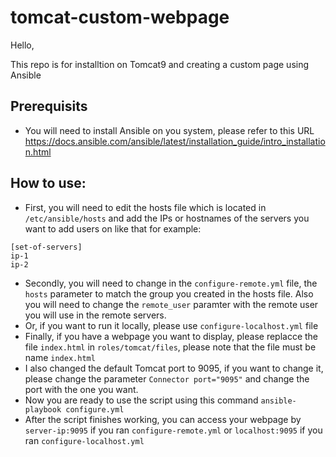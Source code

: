 # tomcat-custom-webpage
 
Hello,

This repo is for installtion on Tomcat9 and creating a custom page using Ansible

## Prerequisits
- You will need to install Ansible on you system, please refer to this URL https://docs.ansible.com/ansible/latest/installation_guide/intro_installation.html

## How to use:
- First, you will need to edit the hosts file which is located in `/etc/ansible/hosts` and add the IPs or hostnames of the servers you want to add users on like that for example:
```
[set-of-servers]
ip-1
ip-2
```
- Secondly, you will need to change in the `configure-remote.yml` file, the `hosts` parameter to match the group you created in the hosts file. Also you will need to change the `remote_user` paramter with the remote user you will use in the remote servers.
- Or, if you want to run it locally, please use `configure-localhost.yml` file
- Finally, if you have a webpage you want to display, please replacce the file `index.html` in `roles/tomcat/files`, please note that the file must be name `index.html`
- I also changed the default Tomcat port to 9095, if you want to change it, please change the parameter `Connector port="9095"` and change the port with the one you want.
- Now you are ready to use the script using this command `ansible-playbook configure.yml`
- After the script finishes working, you can access your webpage by `server-ip:9095` if you ran `configure-remote.yml` or `localhost:9095` if you ran `configure-localhost.yml`